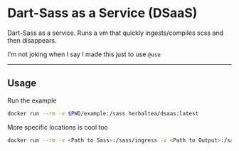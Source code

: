 # Dart-Sass as a Service (DSaaS)
Dart-Sass as a service. Runs a vm that quickly ingests/compiles scss and then disappears.
  
I'm not joking when I say I made this just to use `@use`

---

## Usage
Run the example
```sh
docker run --rm -v $PWD/example:/sass herbaltea/dsaas:latest
```
  
   
More specific locations is cool too
```sh
docker run --rm -v <Path to Sass>:/sass/ingress -v <Path to Output>:/sass/compiled herbaltea/dsaas:latest
```
